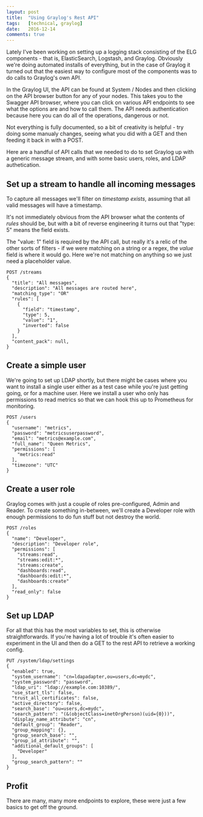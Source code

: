 ```yaml
---
layout: post
title:  "Using Graylog's Rest API"
tags:   [technical, graylog]
date:   2016-12-14
comments: true
---
```


Lately I've been working on setting up a logging stack consisting of the ELG components - that is, ElasticSearch, Logstash, and Graylog. Obviously we're doing automated installs of everything, but in the case of Graylog it turned out that the easiest way to configure most of the components was to do calls to Graylog's own API.

In the Graylog UI, the API can be found at System / Nodes and then clicking on the API browser button for any of your nodes. This takes you to the Swagger API browser, where you can click on various API endpoints to see what the options are and how to call them. The API needs authentication because here you can do all of the operations, dangerous or not.

Not everything is fully documented, so a bit of creativity is helpful - try doing some manualy changes, seeing what you did with a GET and then feeding it back in with a POST.

Here are a handful of API calls that we needed to do to set Graylog up with a generic message stream, and with some basic users, roles, and LDAP authetication.


## Set up a stream to handle all incoming messages

To capture all messages we'll filter on *timestamp exists*, assuming that all valid messages will have a timestamp.

It's not immediately obvious from the API browser what the contents of *rules* should be, but with a bit of reverse engineering it turns out that "type: 5" means the field exists.

The "value: 1" field is required by the API call, but really it's a relic of the other sorts of filters - if we were matching on a string or a regex, the *value* field is where it would go.
Here we're not matching on anything so we just need a placeholder value.

    POST /streams
    {
      "title": "All messages",
      "description": "All messages are routed here",
      "matching_type": "OR"
      "rules": [
        {
          "field": "timestamp",
          "type": 5,
          "value": "1",
          "inverted": false
        }
      ],
      "content_pack": null,
    }

## Create a simple user

We're going to set up LDAP shortly, but there might be cases where you want to install a single user either as a test case while you're just getting going, or for a machine user. Here we install a user who only has permissions to read metrics so that we can hook this up to Prometheus for monitoring.

    POST /users
    {
      "username": "metrics",
      "password": "metricsuserpassword",
      "email": "metrics@example.com",
      "full_name": "Queen Metrics",
      "permissions": [
        "metrics:read"
      ],
      "timezone": "UTC"
    }


## Create a user role

Graylog comes with just a couple of roles pre-configured, Admin and Reader. To create something in-between, we'll create a Developer role with enough permissions to do fun stuff but not destroy the world.

    POST /roles
    {
      "name": "Developer",
      "description": "Developer role",
      "permissions": [
        "streams:read",
        "streams:edit:*",
        "streams:create",
        "dashboards:read",
        "dashboards:edit:*",
        "dashboards:create"
      ],
      "read_only": false
    }


## Set up LDAP

For all that this has the most variables to set, this is otherwise straightforwards.
If you're having a lot of trouble it's often easier to experiment in the UI and then do a GET to the rest API to retrieve a working config.

    PUT /system/ldap/settings
    {
      "enabled": true,
      "system_username": "cn=ldapadapter,ou=users,dc=mydc",
      "system_password": "password",
      "ldap_uri": "ldap://example.com:10389/",
      "use_start_tls": false,
      "trust_all_certificates": false,
      "active_directory": false,
      "search_base": "ou=users,dc=mydc",
      "search_pattern": "(&(objectClass=inetOrgPerson)(uid={0}))",
      "display_name_attribute": "cn",
      "default_group": "Reader",
      "group_mapping": {},
      "group_search_base": "",
      "group_id_attribute": "",
      "additional_default_groups": [
        "Developer"
      ],
      "group_search_pattern": ""
    }


## Profit

There are many, many more endpoints to explore, these were just a few basics to get off the ground.

